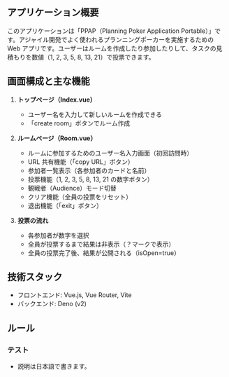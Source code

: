 ## アプリケーション概要

このアプリケーションは「PPAP（Planning Poker Application
Portable）」です。アジャイル開発でよく使われるプランニングポーカーを実施するための Web
アプリです。ユーザーはルームを作成したり参加したりして、タスクの見積もりを数値（1, 2, 3, 5, 8, 13,
21）で投票できます。

## 画面構成と主な機能

1. **トップページ（Index.vue）**

   - ユーザー名を入力して新しいルームを作成できる
   - 「create room」ボタンでルーム作成

2. **ルームページ（Room.vue）**

   - ルームに参加するためのユーザー名入力画面（初回訪問時）
   - URL 共有機能（「copy URL」ボタン）
   - 参加者一覧表示（各参加者のカードと名前）
   - 投票機能（1, 2, 3, 5, 8, 13, 21 の数字ボタン）
   - 観戦者（Audience）モード切替
   - クリア機能（全員の投票をリセット）
   - 退出機能（「exit」ボタン）

3. **投票の流れ**
   - 各参加者が数字を選択
   - 全員が投票するまで結果は非表示（？マークで表示）
   - 全員の投票完了後、結果が公開される（isOpen=true）

## 技術スタック
- フロントエンド: Vue.js, Vue Router, Vite
- バックエンド: Deno (v2)

## ルール
### テスト
- 説明は日本語で書きます。